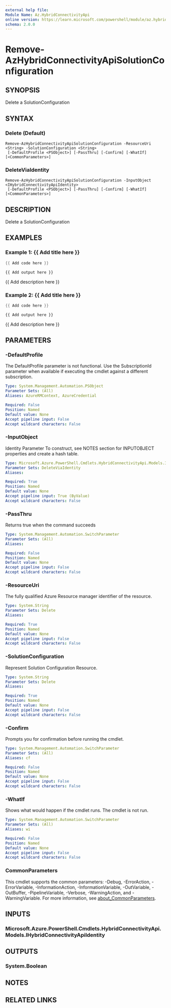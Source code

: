 ```yaml
---
external help file:
Module Name: Az.HybridConnectivityApi
online version: https://learn.microsoft.com/powershell/module/az.hybridconnectivityapi/remove-azhybridconnectivityapisolutionconfiguration
schema: 2.0.0
---
```


# Remove-AzHybridConnectivityApiSolutionConfiguration

## SYNOPSIS
Delete a SolutionConfiguration

## SYNTAX

### Delete (Default)
```
Remove-AzHybridConnectivityApiSolutionConfiguration -ResourceUri <String> -SolutionConfiguration <String>
 [-DefaultProfile <PSObject>] [-PassThru] [-Confirm] [-WhatIf] [<CommonParameters>]
```

### DeleteViaIdentity
```
Remove-AzHybridConnectivityApiSolutionConfiguration -InputObject <IHybridConnectivityApiIdentity>
 [-DefaultProfile <PSObject>] [-PassThru] [-Confirm] [-WhatIf] [<CommonParameters>]
```

## DESCRIPTION
Delete a SolutionConfiguration

## EXAMPLES

### Example 1: {{ Add title here }}
```powershell
{{ Add code here }}
```

```output
{{ Add output here }}
```

{{ Add description here }}

### Example 2: {{ Add title here }}
```powershell
{{ Add code here }}
```

```output
{{ Add output here }}
```

{{ Add description here }}

## PARAMETERS

### -DefaultProfile
The DefaultProfile parameter is not functional.
Use the SubscriptionId parameter when available if executing the cmdlet against a different subscription.

```yaml
Type: System.Management.Automation.PSObject
Parameter Sets: (All)
Aliases: AzureRMContext, AzureCredential

Required: False
Position: Named
Default value: None
Accept pipeline input: False
Accept wildcard characters: False
```

### -InputObject
Identity Parameter
To construct, see NOTES section for INPUTOBJECT properties and create a hash table.

```yaml
Type: Microsoft.Azure.PowerShell.Cmdlets.HybridConnectivityApi.Models.IHybridConnectivityApiIdentity
Parameter Sets: DeleteViaIdentity
Aliases:

Required: True
Position: Named
Default value: None
Accept pipeline input: True (ByValue)
Accept wildcard characters: False
```

### -PassThru
Returns true when the command succeeds

```yaml
Type: System.Management.Automation.SwitchParameter
Parameter Sets: (All)
Aliases:

Required: False
Position: Named
Default value: None
Accept pipeline input: False
Accept wildcard characters: False
```

### -ResourceUri
The fully qualified Azure Resource manager identifier of the resource.

```yaml
Type: System.String
Parameter Sets: Delete
Aliases:

Required: True
Position: Named
Default value: None
Accept pipeline input: False
Accept wildcard characters: False
```

### -SolutionConfiguration
Represent Solution Configuration Resource.

```yaml
Type: System.String
Parameter Sets: Delete
Aliases:

Required: True
Position: Named
Default value: None
Accept pipeline input: False
Accept wildcard characters: False
```

### -Confirm
Prompts you for confirmation before running the cmdlet.

```yaml
Type: System.Management.Automation.SwitchParameter
Parameter Sets: (All)
Aliases: cf

Required: False
Position: Named
Default value: None
Accept pipeline input: False
Accept wildcard characters: False
```

### -WhatIf
Shows what would happen if the cmdlet runs.
The cmdlet is not run.

```yaml
Type: System.Management.Automation.SwitchParameter
Parameter Sets: (All)
Aliases: wi

Required: False
Position: Named
Default value: None
Accept pipeline input: False
Accept wildcard characters: False
```

### CommonParameters
This cmdlet supports the common parameters: -Debug, -ErrorAction, -ErrorVariable, -InformationAction, -InformationVariable, -OutVariable, -OutBuffer, -PipelineVariable, -Verbose, -WarningAction, and -WarningVariable. For more information, see [about_CommonParameters](http://go.microsoft.com/fwlink/?LinkID=113216).

## INPUTS

### Microsoft.Azure.PowerShell.Cmdlets.HybridConnectivityApi.Models.IHybridConnectivityApiIdentity

## OUTPUTS

### System.Boolean

## NOTES

## RELATED LINKS

